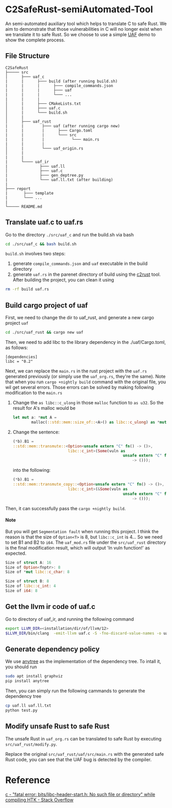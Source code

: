 # C2SafeRust-semiAutomated-Tool

An semi-automated auxiliary tool which helps to translate C to safe Rust.
We aim to demonstrate that those vulnerabilities in C will no longer exist when we translate it to safe Rust. So we choose to use a simple [UAF](https://ctf-wiki.org/pwn/linux/glibc-heap/use_after_free/) demo to show the complete process. 

## File Structure
```
C2SafeRust
├───── src
│      ├─── uaf_c
|      |      ├─── build (after running build.sh)
|      |      |      ├─── compile_commands.json
|      |      |      ├─── uaf
|      |      |      └─── ...
|      |      |
│      |      ├─── CMakeLists.txt
│      |      ├─── uaf.c
│      |      └─── build.sh
│      |
│      ├─── uaf_rust
|      |        ├─── uaf (after running cargo new)
|      |        |      ├─── Cargo.toml
|      |        |      └─── src
|      |        |            └─── main.rs
|      |        |
│      |        └─── uaf_origin.rs
│      |
|      |
|      └──── uaf_ir
|              ├─── uaf.ll
│              ├─── uaf.c
|              ├─── gen_deptree.py
|              └─── uaf.ll.txt (after building)
|
├─── report
|       ├─── template
|       └─── ... 
|
└───── README.md
```

## Translate uaf.c to uaf.rs

Go to the directory `./src/uaf_c` and run the build.sh via bash

``` bash
cd ./src/uaf_c && bash build.sh
```

`build.sh` involves two steps:

1. generate `compile_commands.json` and `uaf` executable in the build directory
2. generate `uaf.rs` in the parenet directory of build using the [c2rust](https://github.com/immunant/c2rust) tool.
After building the project, you can clean it using

```bash
rm -rf build uaf.rs
```

## Build cargo project of uaf

First, we need to change the dir to uaf_rust, and generate a new cargo project `uaf`

``` bash
cd ./src/uaf_rust && cargo new uaf
```

Then, we need to add libc to the library dependency in the ./uaf/Cargo.toml, as follows:

``` 
[dependencies]
libc = "0.2"
```

Next, we can replace the `main.rs` in the rust project with the `uaf.rs` generated previously (or simply use the `uaf_org.rs`, they're the same). Note that when you run `cargo +nightly build` command with the original file, you wil get several errors. Those errors can be solved by making following modification to the `main.rs`

1. Change the `as libc::c_ulong` in those `malloc` function to `as u32`. So the result for A's malloc would be
    ```rust
    let mut a: *mut A =
            malloc(::std::mem::size_of::<A>() as libc::c_ulong) as *mut A;
    ```
2. Change the sentence:
    ```rust
    (*b).B1 =
    ::std::mem::transmute::<Option<unsafe extern "C" fn() -> ()>,
                            libc::c_int>(Some(vuln as
                                                    unsafe extern "C" fn()
                                                        -> ()));
    ```
    into the following:
    ```rust
    (*b).B1 =
    ::std::mem::transmute_copy::<Option<unsafe extern "C" fn() -> ()>,
                            libc::c_int>(&Some(vuln as
                                                    unsafe extern "C" fn()
                                                        -> ()));
    ```

Then, it can successfully pass the `cargo +nightly build`. 

#### Note

But you will get `Segmentation fault` when running this project. I think the reason is that the size of `Option<T>` is 8, but `libc::c_int` is 4... So we need to set B1 and B2 to `i64`. The `uaf_mod.rs` file under the `src/uaf_rust` directory is the final modification result, which will output 'In vuln function!' as expected.

```rust
Size of struct A: 16
Size of Option<fnptr>: 8
Size of *mut libc::c_char: 8

Size of struct B: 8
Size of libc::c_int: 4
Size of i64: 8
```

## Get the llvm ir code of uaf.c
Go to directory of uaf_ir, and running the following command
```bash
export LLVM_DIR=<installation/dir/of/llvm/12>
$LLVM_DIR/bin/clang  -emit-llvm uaf.c -S -fno-discard-value-names -o uaf.ll
```
## Generate dependency policy
We use [anytree](https://anytree.readthedocs.io/en/latest/) as the implementation of the dependency tree. 
To intall it, you should run
``` bash
sudo apt install graphviz
pip install anytree
```
Then, you can simply run the following cammands to generate the dependency tree
```bash
cp uaf.ll uaf.ll.txt
python test.py
```

## Modify unsafe Rust to safe Rust

The unsafe Rust in `uaf_org.rs` can be translated to safe Rust by executing `src/uaf_rust/modify.py`.

Replace the original `src/uaf_rust/uaf/src/main.rs` with the generated safe Rust code, you can see that the UAF bug is detected by the compiler.

# Reference

[c - "fatal error: bits/libc-header-start.h: No such file or directory" while compiling HTK - Stack Overflow](https://stackoverflow.com/questions/54082459/fatal-error-bits-libc-header-start-h-no-such-file-or-directory-while-compili)
